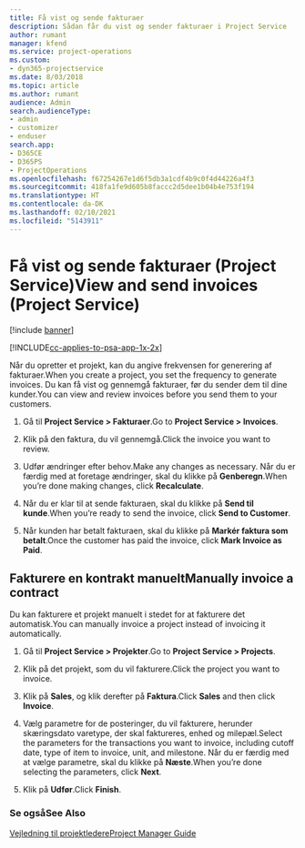 ```yaml
---
title: Få vist og sende fakturaer
description: Sådan får du vist og sender fakturaer i Project Service
author: rumant
manager: kfend
ms.service: project-operations
ms.custom:
- dyn365-projectservice
ms.date: 8/03/2018
ms.topic: article
ms.author: rumant
audience: Admin
search.audienceType:
- admin
- customizer
- enduser
search.app:
- D365CE
- D365PS
- ProjectOperations
ms.openlocfilehash: f67254267e1d6f5db3a1cdf4b9c0f4d44226a4f3
ms.sourcegitcommit: 418fa1fe9d605b8faccc2d5dee1b04b4e753f194
ms.translationtype: HT
ms.contentlocale: da-DK
ms.lasthandoff: 02/10/2021
ms.locfileid: "5143911"
---
```

# <a name="view-and-send-invoices-project-service"></a><span data-ttu-id="21dc3-103">Få vist og sende fakturaer (Project Service)</span><span class="sxs-lookup"><span data-stu-id="21dc3-103">View and send invoices (Project Service)</span></span>

[!include [banner](../includes/psa-now-project-operations.md)]

[!INCLUDE[cc-applies-to-psa-app-1x-2x](../includes/cc-applies-to-psa-app-1x-2x.md)]

<span data-ttu-id="21dc3-104">Når du opretter et projekt, kan du angive frekvensen for generering af fakturaer.</span><span class="sxs-lookup"><span data-stu-id="21dc3-104">When you create a project, you set the frequency to generate invoices.</span></span> <span data-ttu-id="21dc3-105">Du kan få vist og gennemgå fakturaer, før du sender dem til dine kunder.</span><span class="sxs-lookup"><span data-stu-id="21dc3-105">You can view and review invoices before you send them to your customers.</span></span>  
  
1.  <span data-ttu-id="21dc3-106">Gå til **Project Service > Fakturaer**.</span><span class="sxs-lookup"><span data-stu-id="21dc3-106">Go to **Project Service > Invoices**.</span></span>  
  
2.  <span data-ttu-id="21dc3-107">Klik på den faktura, du vil gennemgå.</span><span class="sxs-lookup"><span data-stu-id="21dc3-107">Click the invoice you want to review.</span></span>  
  
3.  <span data-ttu-id="21dc3-108">Udfør ændringer efter behov.</span><span class="sxs-lookup"><span data-stu-id="21dc3-108">Make any changes as necessary.</span></span> <span data-ttu-id="21dc3-109">Når du er færdig med at foretage ændringer, skal du klikke på **Genberegn**.</span><span class="sxs-lookup"><span data-stu-id="21dc3-109">When you’re done making changes, click **Recalculate**.</span></span>  
  
4.  <span data-ttu-id="21dc3-110">Når du er klar til at sende fakturaen, skal du klikke på **Send til kunde**.</span><span class="sxs-lookup"><span data-stu-id="21dc3-110">When you’re ready to send the invoice, click **Send to Customer**.</span></span>  
  
5.  <span data-ttu-id="21dc3-111">Når kunden har betalt fakturaen, skal du klikke på **Markér faktura som betalt**.</span><span class="sxs-lookup"><span data-stu-id="21dc3-111">Once the customer has paid the invoice, click **Mark Invoice as Paid**.</span></span>  
  
## <a name="manually-invoice-a-contract"></a><span data-ttu-id="21dc3-112">Fakturere en kontrakt manuelt</span><span class="sxs-lookup"><span data-stu-id="21dc3-112">Manually invoice a contract</span></span>  
 <span data-ttu-id="21dc3-113">Du kan fakturere et projekt manuelt i stedet for at fakturere det automatisk.</span><span class="sxs-lookup"><span data-stu-id="21dc3-113">You can manually invoice a project instead of invoicing it automatically.</span></span>  
  
1.  <span data-ttu-id="21dc3-114">Gå til **Project Service > Projekter**.</span><span class="sxs-lookup"><span data-stu-id="21dc3-114">Go to **Project Service > Projects**.</span></span>  
  
2.  <span data-ttu-id="21dc3-115">Klik på det projekt, som du vil fakturere.</span><span class="sxs-lookup"><span data-stu-id="21dc3-115">Click the project you want to invoice.</span></span>  
  
3.  <span data-ttu-id="21dc3-116">Klik på **Sales**, og klik derefter på **Faktura**.</span><span class="sxs-lookup"><span data-stu-id="21dc3-116">Click **Sales** and then click **Invoice**.</span></span>  
  
4.  <span data-ttu-id="21dc3-117">Vælg parametre for de posteringer, du vil fakturere, herunder skæringsdato varetype, der skal faktureres, enhed og milepæl.</span><span class="sxs-lookup"><span data-stu-id="21dc3-117">Select the parameters for the transactions you want to invoice, including cutoff date, type of item to invoice, unit, and milestone.</span></span> <span data-ttu-id="21dc3-118">Når du er færdig med at vælge parametre, skal du klikke på **Næste**.</span><span class="sxs-lookup"><span data-stu-id="21dc3-118">When you’re done selecting the parameters, click **Next**.</span></span>  
  
5.  <span data-ttu-id="21dc3-119">Klik på **Udfør**.</span><span class="sxs-lookup"><span data-stu-id="21dc3-119">Click **Finish**.</span></span>  
  
### <a name="see-also"></a><span data-ttu-id="21dc3-120">Se også</span><span class="sxs-lookup"><span data-stu-id="21dc3-120">See Also</span></span>  
 [<span data-ttu-id="21dc3-121">Vejledning til projektledere</span><span class="sxs-lookup"><span data-stu-id="21dc3-121">Project Manager Guide</span></span>](../psa/project-manager-guide.md)
